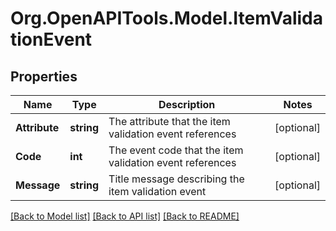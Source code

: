 
# Org.OpenAPITools.Model.ItemValidationEvent

## Properties

Name | Type | Description | Notes
------------ | ------------- | ------------- | -------------
**Attribute** | **string** | The attribute that the item validation event references | [optional] 
**Code** | **int** | The event code that the item validation event references | [optional] 
**Message** | **string** | Title message describing the item validation event | [optional] 

[[Back to Model list]](../README.md#documentation-for-models)
[[Back to API list]](../README.md#documentation-for-api-endpoints)
[[Back to README]](../README.md)

